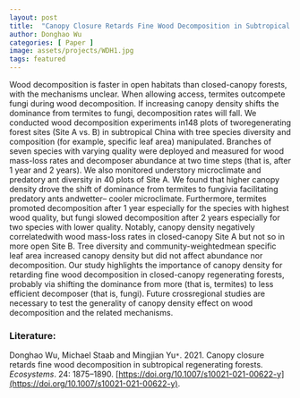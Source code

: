 ```yaml
---
layout: post
title:  "Canopy Closure Retards Fine Wood Decomposition in Subtropical Regenerating Forests"
author: Donghao Wu
categories: [ Paper ]
image: assets/projects/WDH1.jpg
tags: featured
---
```


Wood decomposition is faster in open habitats than closed-canopy forests, with the mechanisms unclear. When allowing access, termites outcompete fungi during wood decomposition. If increasing canopy density shifts the dominance from termites to fungi, decomposition rates will fall. We conducted wood decomposition experiments in148 plots of tworegenerating forest sites (Site A vs. B) in subtropical China with tree species diversity and composition (for example, specific leaf area) manipulated. Branches of seven species with varying quality were deployed and measured for wood mass-loss rates and decomposer abundance at two time steps (that is, after 1 year and 2 years). We also monitored understory microclimate and predatory ant diversity in 40 plots of Site A. We found that higher canopy density drove the shift of dominance from termites to fungivia facilitating predatory ants andwetter– cooler microclimate. Furthermore, termites promoted decomposition after 1 year especially for the species with highest wood quality, but fungi slowed decomposition after 2 years especially for two species with lower quality. Notably, canopy density negatively correlatedwith wood mass-loss rates in closed-canopy Site A but not so in more open Site B. Tree diversity and community-weightedmean specific leaf area increased canopy density but did not affect abundance nor decomposition. Our study highlights the importance of canopy density for retarding fine wood decomposition in closed-canopy regenerating forests, probably via shifting the dominance from more (that is, termites) to less efficient decomposer (that is, fungi). Future crossregional studies are necessary to test the generality of canopy density effect on wood decomposition and the related mechanisms.

### Literature:
Donghao Wu, Michael Staab and Mingjian Yu<code>&ast;</code>. 2021. Canopy closure retards fine wood decomposition in subtropical regenerating forests. *Ecosystems*. 24: 1875–1890. [https://doi.org/10.1007/s10021-021-00622-y](https://doi.org/10.1007/s10021-021-00622-y). 
